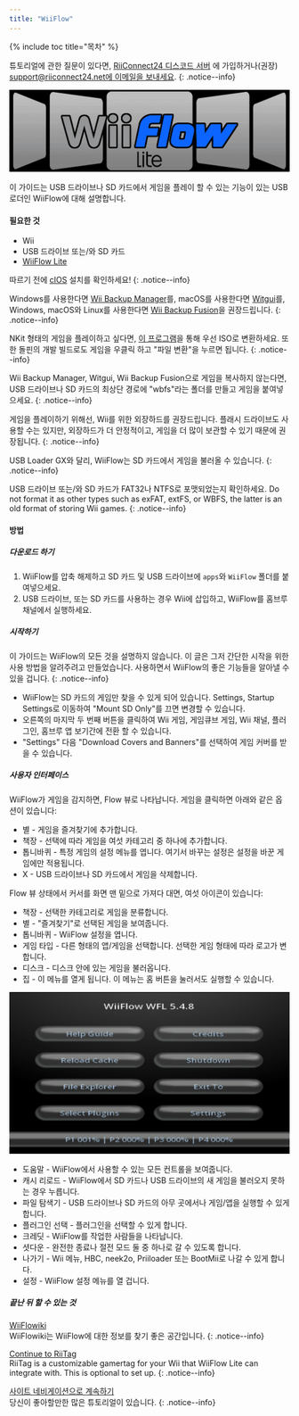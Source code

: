```yaml
---
title: "WiiFlow"
---
```


{% include toc title="목차" %}

튜토리얼에 관한 질문이 있다면, [RiiConnect24 디스코드 서버](https://discord.gg/rc24) 에 가입하거나(권장) [support@riiconnect24.net에 이메일을 보내세요](mailto:support@riiconnect24.net).
{: .notice--info}

![WiiFlow](/images/wiiflowlogo.png)

이 가이드는 USB 드라이브나 SD 카드에서 게임을 플레이 할 수 있는 기능이 있는 USB 로더인 WiiFlow에 대해 설명합니다.

#### 필요한 것

* Wii
* USB 드라이브 또는/와 SD 카드
* [WiiFlow Lite](https://hbb1.oscwii.org/hbb/wiiflow/wiiflow.zip)

따르기 전에 [cIOS](/cios) 설치를 확인하세요!
{: .notice--info}

Windows를 사용한다면 [Wii Backup Manager](/wiibackupmanager)를, macOS를 사용한다면 [Witgui](https://desairem.com/wordpress/category/witgui-download/)를, Windows, macOS와 Linux를 사용한다면 [Wii Backup Fusion](https://github.com/larsenv/Wii-Backup-Fusion)을 권장드립니다.
{: .notice--info}

NKit 형태의 게임을 플레이하고 싶다면, [이 프로그램](https://gbatemp.net/download/nkit.36157/)을 통해 우선 ISO로 변환하세요. 또한 돌핀의 개발 빌드로도 게임을 우클릭 하고 "파일 변환"을 누르면 됩니다.
{: .notice--info}

Wii Backup Manager, Witgui, Wii Backup Fusion으로 게임을 복사하지 않는다면, USB 드라이브나 SD 카드의 최상단 경로에 "wbfs"라는 폴더를 만들고 게임을 붙여넣으세요.
{: .notice--info}

게임을 플레이하기 위해선, Wii를 위한 외장하드를 권장드립니다. 플래시 드라이브도 사용할 수는 있지만, 외장하드가 더 안정적이고, 게임을 더 많이 보관할 수 있기 때문에 권장됩니다.
{: .notice--info}

USB Loader GX와 달리, WiiFlow는 SD 카드에서 게임을 불러올 수 있습니다.
{: .notice--info}

USB 드라이브 또는/와 SD 카드가 FAT32나 NTFS로 포맷되었는지 확인하세요. Do not format it as other types such as exFAT, extFS, or WBFS, the latter is an old format of storing Wii games.
{: .notice--info}

#### 방법

##### 다운로드 하기

1. WiiFlow를 압축 해제하고 SD 카드 및 USB 드라이브에 `apps`와 `WiiFlow` 폴더를 붙여넣으세요.
2. USB 드라이브, 또는 SD 카드를 사용하는 경우 Wii에 삽입하고, WiiFlow를 홈브루 채널에서 실행하세요.

##### 시작하기

이 가이드는 WiiFlow의 모든 것을 설명하지 않습니다. 이 글은 그저 간단한 시작을 위한 사용 방법을 알려주려고 만들었습니다. 사용하면서 WiiFlow의 좋은 기능들을 알아낼 수 있을 겁니다.
{: .notice--info}

* WiiFlow는 SD 카드의 게임만 찾을 수 있게 되어 있습니다. Settings, Startup Settings로 이동하여 "Mount SD Only"를 끄면 변경할 수 있습니다.
* 오른쪽의 마지막 두 번째 버튼을 클릭하여 Wii 게임, 게임큐브 게임, Wii 채널, 플러그인, 홈브루 앱 보기간에 전환 할 수 있습니다.
* "Settings" 다음 "Download Covers and Banners"를 선택하여 게임 커버를 받을 수 있습니다.

##### 사용자 인터페이스

WiiFlow가 게임을 감지하면, Flow 뷰로 나타납니다. 게임을 클릭하면 아래와 같은 옵션이 있습니다:

* 별 - 게임을 즐겨찾기에 추가합니다.
* 책장 - 선택에 따라 게임을 여섯 카테고리 중 하나에 추가합니다.
* 톱니바퀴 - 특정 게임의 설정 메뉴를 엽니다. 여기서 바꾸는 설정은 설정을 바꾼 게임에만 적용됩니다.
* X - USB 드라이브나 SD 카드에서 게임을 삭제합니다.

Flow 뷰 상태에서 커서를 화면 맨 밑으로 가져다 대면, 여섯 아이콘이 있습니다:

* 책장 - 선택한 카테고리로 게임을 분류합니다.
* 별 - "즐겨찾기"로 선택된 게임을 보여줍니다.
* 톱니바퀴 - WiiFlow 설정을 엽니다.
* 게임 타입 - 다른 형태의 앱/게임을 선택합니다. 선택한 게임 형태에 따라 로고가 변합니다.
* 디스크 - 디스크 안에 있는 게임을 불러옵니다.
* 집 - 이 메뉴를 열게 됩니다. 이 메뉴는 홈 버튼을 눌러서도 실행할 수 있습니다.

![WF_menu](images/WFmenu.png)

* 도움말 - WiiFlow에서 사용할 수 있는 모든 컨트롤을 보여줍니다.
* 캐시 리로드 - WiiFlow에서 SD 카드나 USB 드라이브의 새 게임을 불러오지 못하는 경우 누릅니다.
* 파일 탐색기 - USB 드라이브나 SD 카드의 아무 곳에서나 게임/앱을 실행할 수 있게 합니다.
* 플러그인 선택 - 플러그인을 선택할 수 있게 합니다.
* 크레딧 - WiiFlow를 작업한 사람들을 나타납니다.
* 셧다운 - 완전한 종료나 절전 모드 둘 중 하나로 갈 수 있도록 합니다.
* 나가기 - Wii 메뉴, HBC, neek2o, Priiloader 또는 BootMii로 나갈 수 있게 합니다.
* 설정 - WiiFlow 설정 메뉴를 열 겁니다.

##### 끝난 뒤 할 수 있는 것

[WiiFlowiki](https://sites.google.com/site/WiiFlowiki4/)<br> WiiFlowiki는 WiiFlow에 대한 정보를 찾기 좋은 공간입니다.
{: .notice--info}

[Continue to RiiTag](riitag)<br> RiiTag is a customizable gamertag for your Wii that WiiFlow Lite can integrate with. This is optional to set up.
{: .notice--info}

[사이트 네비게이션으로 계속하기](site-navigation)<br>당신이 좋아할만한 많은 튜토리얼이 있습니다.
{: .notice--info}
